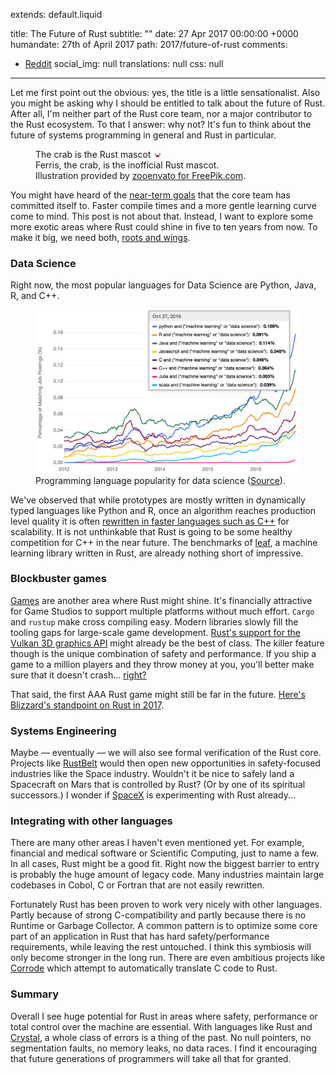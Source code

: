 extends: default.liquid

title:      The Future of Rust
subtitle: ""
date:       27 Apr 2017 00:00:00 +0000
humandate:  27th of April 2017
path:       2017/future-of-rust
comments:
  - <a href="https://www.reddit.com/r/rust/comments/67uzpc/the_future_of_rust/">Reddit</a>
social_img: null
translations: null
css: null
---

Let me first point out the obvious: yes, the title is a little sensationalist. Also
you might be asking why I should be entitled to talk about the future of Rust. After
all, I'm neither part of the Rust core team, nor a major contributor to the Rust
ecosystem. To that I answer: why not? It's fun to think about the future of
systems programming in general and Rust in particular.

<figure>
<div class="loader">
            <object data="/img/posts/2017/future-of-rust/crab.svg">The crab is the Rust mascot</object>
            <img class="frozen" src="data:image/png;base64,iVBORw0KGgoAAAANSUhEUgAAAA8AAAAICAMAAAARDVXAAAAAn1BMVEX////37vG7an3hu8T04eXCSWbimKr//v7WqrS2bH7XpLD89vfANVW7Kkz++Pn9+/zRm6jz5Ofvy9PJb4XUa4TUhpj12N/67/LlprXpzdLOgpTEPl7DNle/LVHFO1zMUnDrtMH24OXVoq+4Umu3Dze7HEL45+v9/f3p5OS1bIC/boG/TGfCUGq8dYbx8fH5+fnt6evw8PDw7+/w7e38/Pzoy0HDAAAAQUlEQVR42mNhQAVAPiMj418QC0j/BPHZGRm/MYAoBJ+DEQxegNV/lGSEAoh+hudKICYj4y0oXx0mDeXf1AeyoXwAZOgJVn+keZgAAAAASUVORK5CYII" />
        </div>
  <figcaption>Ferris, the crab, is the inofficial Rust mascot.<br />
  Illustration provided by <a href="http://www.freepik.com/zooenvato">zooenvato for FreePik.com</a>.
  </figcaption>
</figure>


You might have heard of the [near-term goals](https://internals.rust-lang.org/t/setting-our-vision-for-the-2017-cycle) that the core team has committed itself to. Faster compile times and a more gentle learning curve come to mind.
This post is not about that.
Instead, I want to explore some more exotic areas where Rust could shine in
five to ten years from now. To make it big, we need both, [roots and wings](http://www.goodreads.com/quotes/726646-there-are-two-things-children-should-get-from-their-parents).

### Data Science

Right now, the most popular languages for Data Science are Python, Java, R, and C++.

<figure>
  <img src="/img/posts/2017/future-of-rust/data-science-languages.png" alt="Programming language popularity for data science" />
  <figcaption>Programming language popularity for data science (<a href="https://www.ibm.com/developerworks/community/blogs/jfp/entry/What_Language_Is_Best_For_Machine_Learning_And_Data_Science?lang=en">Source</a>).
  </figcaption>
</figure>

We've observed that while prototypes are mostly written in dynamically typed
languages like Python and R, once an algorithm reaches production level quality
it is often [rewritten in faster languages such as C++](https://www.ibm.com/developerworks/community/blogs/jfp/entry/What_Language_Is_Best_For_Machine_Learning_And_Data_Science?lang=en) for scalability.
It is not unthinkable that Rust is going to be some healthy competition for C++ in the near future.
The benchmarks of [leaf](https://github.com/autumnai/leaf), a machine learning library written in Rust, are already nothing short of
impressive.

### Blockbuster games

[Games](https://www.reddit.com/r/rust_gamedev/comments/4qlftu/look_our_game_writen_entirely_in_rust/d4tz4r3/) are another area where Rust might shine. 
It's financially attractive for Game Studios to support multiple platforms without much
effort. `Cargo` and `rustup` make cross compiling easy.
Modern libraries slowly fill the tooling gaps for large-scale game development.
[Rust's support for the Vulkan 3D graphics API](https://github.com/tomaka/vulkano) might already be the best of class.
The killer feature though is the unique combination of safety and performance.
If you ship a game to a million players and they throw money at you, you'll better make sure that it doesn't crash... [right?](http://www.gamingbolt.com/15-buggiest-games-ever-released)

That said, the first AAA Rust game might still be far in the future. [Here's Blizzard's standpoint on Rust in 2017](https://www.youtube.com/watch?v=Az5F4lwSljI&feature=youtu.be&t=23m50s).

### Systems Engineering

Maybe &mdash; eventually &mdash; we will also see formal verification of the Rust core. Projects like [RustBelt](http://plv.mpi-sws.org/rustbelt/) would then open new opportunities in safety-focused industries like the Space industry. Wouldn't it be nice to safely land a Spacecraft on Mars that is controlled by Rust? (Or by one of its spiritual successors.)
I wonder if [SpaceX](http://www.spacex.com/) is experimenting with Rust already...

### Integrating with other languages

There are many other areas I haven't even mentioned yet. For example, financial and medical software or Scientific Computing, just to name a few.
In all cases, Rust might be a good fit. Right now the biggest barrier to entry 
is probably the huge amount of legacy code. Many industries maintain large codebases in Cobol,
C or Fortran that are not easily rewritten.

Fortunately Rust has been proven to work very nicely with other languages. 
Partly because of strong C-compatibility and partly because there is no Runtime or Garbage Collector.
A common pattern is to optimize some core part of an application in Rust that has hard safety/performance
requirements, while leaving the rest untouched.
I think this symbiosis will only become stronger in the long run.
There are even ambitious projects like [Corrode](https://fosdem.org/2017/schedule/event/mozilla_translation_from_c_to_rust/) which attempt to automatically translate C code to Rust.


### Summary

Overall I see huge potential for Rust in areas where safety, performance or total control over the machine are essential. With languages like Rust and [Crystal](https://crystal-lang.org/), a whole class of errors is a thing of the past. No null pointers, no segmentation faults, no memory leaks, no data races.
I find it encouraging that future generations of programmers will take all that for granted.

